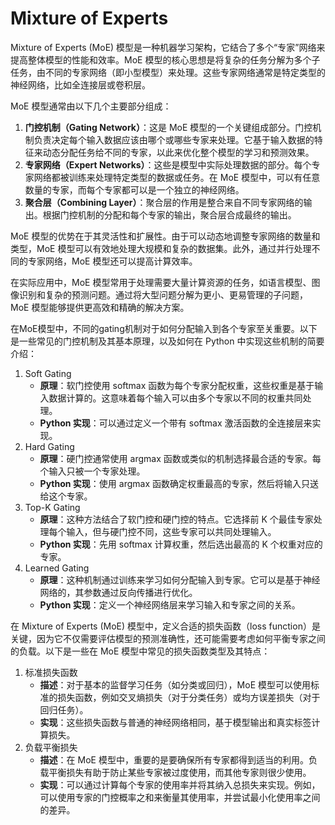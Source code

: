 # Mixture of Experts

Mixture of Experts (MoE) 模型是一种机器学习架构，它结合了多个“专家”网络来提高整体模型的性能和效率。MoE 模型的核心思想是将复杂的任务分解为多个子任务，由不同的专家网络（即小型模型）来处理。这些专家网络通常是特定类型的神经网络，比如全连接层或卷积层。

MoE 模型通常由以下几个主要部分组成：

1. **门控机制（Gating Network）**：这是 MoE 模型的一个关键组成部分。门控机制负责决定每个输入数据应该由哪个或哪些专家来处理。它基于输入数据的特征来动态分配任务给不同的专家，以此来优化整个模型的学习和预测效果。
2. **专家网络（Expert Networks）**：这些是模型中实际处理数据的部分。每个专家网络都被训练来处理特定类型的数据或任务。在 MoE 模型中，可以有任意数量的专家，而每个专家都可以是一个独立的神经网络。
3. **聚合层（Combining Layer）**：聚合层的作用是整合来自不同专家网络的输出。根据门控机制的分配和每个专家的输出，聚合层合成最终的输出。

MoE 模型的优势在于其灵活性和扩展性。由于可以动态地调整专家网络的数量和类型，MoE 模型可以有效地处理大规模和复杂的数据集。此外，通过并行处理不同的专家网络，MoE 模型还可以提高计算效率。

在实际应用中，MoE 模型常用于处理需要大量计算资源的任务，如语言模型、图像识别和复杂的预测问题。通过将大型问题分解为更小、更易管理的子问题，MoE 模型能够提供更高效和精确的解决方案。

在MoE模型中，不同的gating机制对于如何分配输入到各个专家至关重要。以下是一些常见的门控机制及其基本原理，以及如何在 Python 中实现这些机制的简要介绍：
1. Soft Gating
	- **原理**：软门控使用 softmax 函数为每个专家分配权重，这些权重是基于输入数据计算的。这意味着每个输入可以由多个专家以不同的权重共同处理。
	- **Python 实现**：可以通过定义一个带有 softmax 激活函数的全连接层来实现。
2. Hard Gating
	- **原理**：硬门控通常使用 argmax 函数或类似的机制选择最合适的专家。每个输入只被一个专家处理。
	- **Python 实现**：使用 argmax 函数确定权重最高的专家，然后将输入只送给这个专家。
3. Top-K Gating
	- **原理**：这种方法结合了软门控和硬门控的特点。它选择前 K 个最佳专家处理每个输入，但与硬门控不同，这些专家可以共同处理输入。
	- **Python 实现**：先用 softmax 计算权重，然后选出最高的 K 个权重对应的专家。
4. Learned Gating
	- **原理**：这种机制通过训练来学习如何分配输入到专家。它可以是基于神经网络的，其参数通过反向传播进行优化。
	- **Python 实现**：定义一个神经网络层来学习输入和专家之间的关系。


在 Mixture of Experts (MoE) 模型中，定义合适的损失函数（loss function）是关键，因为它不仅需要评估模型的预测准确性，还可能需要考虑如何平衡专家之间的负载。以下是一些在 MoE 模型中常见的损失函数类型及其特点：
1. 标准损失函数
	- **描述**：对于基本的监督学习任务（如分类或回归），MoE 模型可以使用标准的损失函数，例如交叉熵损失（对于分类任务）或均方误差损失（对于回归任务）。
	- **实现**：这些损失函数与普通的神经网络相同，基于模型输出和真实标签计算损失。
2. 负载平衡损失
	- **描述**：在 MoE 模型中，重要的是要确保所有专家都得到适当的利用。负载平衡损失有助于防止某些专家被过度使用，而其他专家则很少使用。
	- **实现**：可以通过计算每个专家的使用率并将其纳入总损失来实现。例如，可以使用专家的门控概率之和来衡量其使用率，并尝试最小化使用率之间的差异。





















